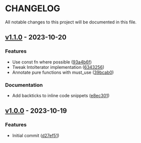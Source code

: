 # CHANGELOG

All notable changes to this project will be documented in this file.

## [v1.1.0](https://github.com/sgoudham/office-hours/releases/tag/v1.1.0) - 2023-10-20


### Features

- Use const fn where possible ([93a4b6f](https://github.com/sgoudham/office-hours/commit/93a4b6f))
- Tweak IntoIterator implementation ([6343256](https://github.com/sgoudham/office-hours/commit/6343256))
- Annotate pure functions with must_use ([39bcab0](https://github.com/sgoudham/office-hours/commit/39bcab0))


### Documentation

- Add backticks to inline code snippets ([e8ec301](https://github.com/sgoudham/office-hours/commit/e8ec301))



## [v1.0.0](https://github.com/sgoudham/office-hours/releases/tag/v1.0.0) - 2023-10-19


### Features

- Initial commit ([d27ef51](https://github.com/sgoudham/office-hours/commit/d27ef51))



